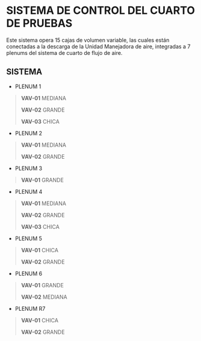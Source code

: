 # SISTEMA DE CONTROL DEL CUARTO DE PRUEBAS

Este sistema opera 15 cajas de volumen variable, las cuales están conectadas a la descarga de la Unidad Manejadora de aire, integradas a 7 plenums del sistema de cuarto de flujo de aire. 

## SISTEMA

- PLENUM 1
>   **VAV-01**  MEDIANA
>
>   **VAV-02**  GRANDE
>
>   **VAV-03**  CHICA
- PLENUM 2
>   **VAV-01**  MEDIANA
>
>   **VAV-02**  GRANDE
>
- PLENUM 3
>   **VAV-01**  GRANDE
- PLENUM 4
>   **VAV-01**  MEDIANA
>
>   **VAV-02**  GRANDE
>
>   **VAV-03**  CHICA
- PLENUM 5
>   **VAV-01**  CHICA
>
>   **VAV-02**  GRANDE
- PLENUM 6
>   **VAV-01**  GRANDE
>
>   **VAV-02**  MEDIANA
- PLENUM R7
>   **VAV-01**  CHICA
>
>   **VAV-02**  GRANDE